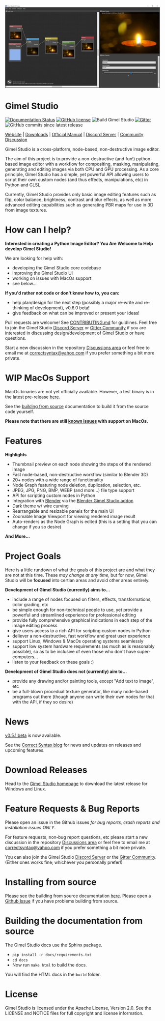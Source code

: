 !["Gimel Studio"](/screenshots/gimel-studio-ui-03.jpg?raw=true "Gimel Studio")

Gimel Studio
============

[![Documentation Status](https://readthedocs.org/projects/gimel-studio/badge/?version=latest)](https://gimel-studio.readthedocs.io/en/latest/?badge=latest)
[![GitHub license](https://img.shields.io/github/license/Correct-Syntax/Gimel-Studio?color=light-green)](https://github.com/Correct-Syntax/Gimel-Studio/blob/master/LICENSE)
![Build Gimel Studio](https://github.com/Correct-Syntax/Gimel-Studio/workflows/Build%20Gimel%20Studio/badge.svg)
[![Gitter](https://badges.gitter.im/Gimel-Studio/community.svg)](https://gitter.im/Gimel-Studio/community?utm_source=badge&utm_medium=badge)
![GitHub commits since latest release](https://img.shields.io/github/commits-since/Correct-Syntax/Gimel-Studio/latest?style=flat)


[Website](https://correctsyntax.com/projects/gimel-studio/) | [Downloads](https://correctsyntax.com/projects/gimel-studio/#download) | [Official Manual](https://gimel-studio.readthedocs.io/en/latest/) | [Discord Server](https://discord.gg/RqwbDrVDpK) | [Community Discussion](https://github.com/Correct-Syntax/Gimel-Studio/discussions)


Gimel Studio is a cross-platform, node-based, non-destructive image editor.

The aim of this project is to provide a non-destructive (and fun!) python-based image editor with a workflow for compositing, masking, manipulating, generating and editing images via both CPU and GPU processing. As a core principle, Gimel Studio has a simple, yet powerful API allowing users to script their own custom nodes (and thus effects, manipulations, etc) in Python and GLSL.

Currently, Gimel Studio provides only basic image editing features such as flip, color balance, brightness, contrast and blur effects, as well as more advanced editing capabilities such as generating PBR maps for use in 3D from image textures.


# How can I help?

**Interested in creating a Python Image Editor? You Are Welcome to Help develop Gimel Studio!**

We are looking for help with:

* developing the Gimel Studio core codebase
* improving the Gimel Studio UI
* working on issues with MacOs support
* see below...

**If you'd rather not code or don't know how to, you can:**

* help plan/design for the next step (possibly a major re-write and re-thinking of development), v0.6.0 beta!
* give feedback on what can be improved or present your ideas!

Pull requests are welcome! See [CONTRIBUTING.md](CONTRIBUTING.md) for guidlines. Feel free to join the Gimel Studio [Discord Server](https://discord.gg/RqwbDrVDpK) or [Gitter Community](https://gitter.im/Gimel-Studio/community) if you are interested in discussing design/development of Gimel Studio or have questions.

Start a new discussion in the repository [Discussions area](https://github.com/Correct-Syntax/Gimel-Studio/discussions) or feel free to email me at <correctsyntax@yahoo.com> if you prefer something a bit more private.


# WIP MacOs Support

MacOs binaries are not yet officially available. However, a test binary is in the latest pre-release [here](https://github.com/Correct-Syntax/Gimel-Studio/releases/tag/v0.5.2-pre-beta1).

See the [building from source](https://gimel-studio.readthedocs.io/en/latest/getting_started/building_from_source.html#macos) documentation to build it from the source code yourself.

**Please note that there are still [known issues](https://github.com/Correct-Syntax/Gimel-Studio/issues/29) with support on MacOs.**


# Features

**Highlights**

  * Thumbnail preview on each node showing the steps of the rendered image
  * Fast node-based, non-destructive workflow (similar to Blender 3D)
  * 20+ nodes with a wide range of functionality
  * Node Graph featuring node deletion, duplication, selection, etc.
  * JPEG, JPG, PNG, BMP, WEBP (and more...) file type support
  * API for scripting custom nodes in Python
  * Integration with [Blender](https://blender.org) via the [Blender Gimel Studio addon](https://github.com/Correct-Syntax/Blender-Gimel-Studio-Addon)
  * Dark theme w/ wire curving
  * Rearrangable and resizable panels for the main UI
  * Zoomable Image Viewport for viewing rendered image result
  * Auto-renders as the Node Graph is edited (this is a setting that you can change if you so desire)

**And More...**


# Project Goals

Here is a little rundown of what the goals of this project are and what they are not at this time. These *may change at any time*, but for now, Gimel Studio will be **focused** into certian areas and avoid other areas entirely.

**Development of Gimel Studio (currently) aims to...**

* include a range of nodes focused on filters, effects, transformations, color grading, etc
* be simple enough for non-technical people to use, yet provide a powerful and streamlined experience for professional editing
* provide fully comprehensive graphical indications in each step of the image editing process
* give users access to a rich API for scripting custom nodes in Python
* deliever a non-destructive, fast workflow and great user experience
* support Linux, Windows & MacOs operating systems seamlessly
* support low system hardware requirements (as much as is reasonably possible), so as to be inclusive of even those who don't have super-computers...
* listen to your feedback on these goals :)

**Development of Gimel Studio does not (currently) aim to...**

* provide any drawing and/or painting tools, except "Add text to image", etc
* be a full-blown procedual texture generator, like many node-based programs out there (though anyone can write their own nodes for that with the API, if they so desire)


# News

[v0.5.1 beta](https://github.com/Correct-Syntax/Gimel-Studio/releases/tag/v0.5.1-beta) is now available.

See the <a href="https://correctsyntax.com/blog/">Correct Syntax blog</a> for news and updates on releases and upcoming features.


# Download Releases

Head to the <a href="https://correctsyntax.com/projects/gimel-studio/">Gimel Studio homepage</a> to download the latest release for Windows and Linux.


# Feature Requests & Bug Reports

Please open an issue in the Github issues *for bug reports, crash reports and installation issues ONLY*.

For feature requests, non-bug report questions, etc please start a new discussion in the repository [Discussions area](https://github.com/Correct-Syntax/Gimel-Studio/discussions) or feel free to email me at <correctsyntax@yahoo.com> if you prefer something a bit more private.

You can also join the Gimel Studio [Discord Server](https://discord.gg/RqwbDrVDpK) or the [Gitter Community](https://gitter.im/Gimel-Studio/general?utm_source=share-link&utm_medium=link&utm_campaign=share-link). (Either ones works fine; whichever you personally prefer!)


# Installing from source

Please see the building from source documentation <a href="https://gimel-studio.readthedocs.io/en/latest/install.html#building-from-source">here</a>. Please open a [Github Issue](https://github.com/Correct-Syntax/Gimel-Studio/issues/new/choose) if you have problems building from source.


# Building the documentation from source

The Gimel Studio docs use the Sphinx package.

  * ``pip install -r docs/requirements.txt``
  * ``cd docs``
  * Now run ``make html`` to build the docs.

You will find the HTML docs in the ``build`` folder.


# License

Gimel Studio is licensed under the Apache License, Version 2.0. See the LICENSE and NOTICE files for full copyright and license information.
